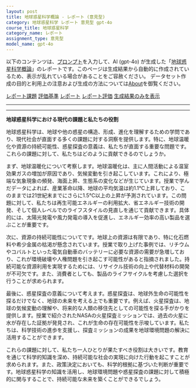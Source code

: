 ```yaml
---
layout: post
title: 地球惑星科学概論 - レポート (意見型)
category: 地球惑星科学 レポート 意見型 gpt-4o
course_title: 地球惑星科学
category_name: レポート
assignment_type: 意見型
model_name: gpt-4o
---
```


以下のコンテンツは、[プロンプト](https://github.com/takedatoshiyuki/synthetic_assignments/tree/main/generated/地球惑星科学/gpt-4o/prompt_レポート-意見型.md)を入力して、AI (gpt-4o) が生成した「[地球惑星科学概論](/contents/地球惑星科学/)」のレポートです。このページは生成結果から自動的に作成されているため、表示が乱れている場合があることをご容赦ください。
データセット作成の目的と利用上の注意および生成の方法については[About](/About)を御覧ください。

[レポート課題](../レポート課題-意見型)
[評価基準](../評価基準-意見型)
[レポート](../レポート-意見型)
[レポート評価](../レポート評価-意見型)
[生成結果のみを表示](https://github.com/takedatoshiyuki/synthetic_assignments/tree/main/generated/地球惑星科学/gpt-4o/レポート-意見型.md)
  

***
***
  
**地球惑星科学における現代の課題と私たちの役割**

地球惑星科学は、地球や他の惑星の構造、形成、進化を理解するための学問であり、現代社会が直面する多くの課題に対する洞察を提供します。特に、地球温暖化や資源の持続可能性、惑星探査の意義は、私たちが直面する重要な問題です。これらの課題に対して、私たちはどのように貢献できるのでしょうか。

まず、地球温暖化について考察します。地球温暖化は、主に人間活動による温室効果ガスの増加が原因であり、気候変動を引き起こしています。これにより、極端な気象現象の頻発、海面上昇、生態系の変化などが生じています。授業で学んだデータによれば、産業革命以降、地球の平均気温は約1.1℃上昇しており、このままでは21世紀末までにさらに1.5℃以上の上昇が予測されています。この問題に対して、私たちは再生可能エネルギーの利用拡大、省エネルギー技術の開発、そして個人レベルでのライフスタイルの見直しを通じて貢献できます。具体的には、太陽光発電や風力発電の導入を促進し、エネルギー効率の高い製品を選ぶことが重要です。

次に、資源の持続可能性についてです。地球上の資源は有限であり、特に化石燃料や希少金属の枯渇が懸念されています。授業で取り上げた事例では、リチウムやコバルトといった電気自動車のバッテリーに必要な資源の需要が急増しており、これが環境破壊や人権問題を引き起こす可能性があると指摘されました。持続可能な資源利用を実現するためには、リサイクル技術の向上や代替材料の開発が不可欠です。また、消費者としても、製品のライフサイクルを考慮した選択を行うことが求められます。

最後に、惑星探査の意義について考えます。惑星探査は、地球外生命の可能性を探るだけでなく、地球の未来を考える上でも重要です。例えば、火星探査は、地球の気候変動の理解や、将来的な人類の移住先としての可能性を探る手がかりを提供します。授業で紹介されたNASAの火星探査ミッションでは、過去の火星に水が存在した証拠が発見され、これが生命の存在可能性を示唆しています。私たちは、科学技術の進歩を支援し、探査ミッションの成果を地球環境問題の解決に活用することができます。

これらの課題に対して、私たち一人ひとりが果たすべき役割は大きいです。教育を通じて科学的知識を深め、持続可能な社会の実現に向けた行動を起こすことが求められます。また、政策決定においても、科学的根拠に基づいた判断が重要です。地球惑星科学の知識を活用し、地球環境問題や惑星探査の課題に対して積極的に関与することで、持続可能な未来を築くことができるでしょう。

